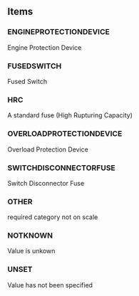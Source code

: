 

<!-- end of short definition -->
## Items

### ENGINEPROTECTIONDEVICE
Engine Protection Device

### FUSEDSWITCH
Fused Switch

### HRC
A standard fuse (High Rupturing Capacity)

### OVERLOADPROTECTIONDEVICE
Overload Protection Device

### SWITCHDISCONNECTORFUSE
Switch Disconnector Fuse

### OTHER
required category not on scale

### NOTKNOWN
Value is unkown

### UNSET
Value has not been specified
